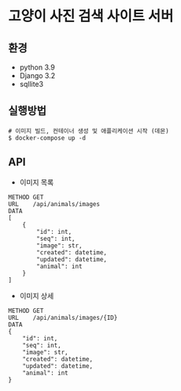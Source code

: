 # 고양이 사진 검색 사이트 서버

## 환경
- python 3.9
- Django 3.2
- sqllite3

## 실행방법
```shell script
# 이미지 빌드, 컨테이너 생성 및 애플리케이션 시작 (데몬)
$ docker-compose up -d
```

## API
- 이미지 목록
```text
METHOD GET
URL    /api/animals/images
DATA
[
    {
        "id": int,
        "seq": int,
        "image": str,
        "created": datetime,
        "updated": datetime,
        "animal": int
    }
]
```

- 이미지 상세
```text
METHOD GET
URL    /api/animals/images/{ID}
DATA
{
    "id": int,
    "seq": int,
    "image": str,
    "created": datetime,
    "updated": datetime,
    "animal": int
}
```